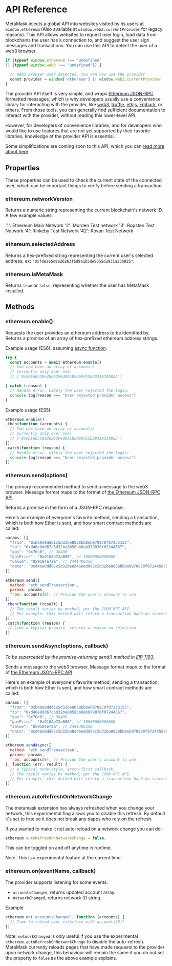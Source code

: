 # API Reference

MetaMask injects a global API into websites visited by its users at `window.ethereum` (Also available at `window.web3.currentProvider` for legacy reasons). This API allows websites to request user login, load data from blockchains the user has a connection to, and suggest the user sign messages and transactions. You can use this API to detect the user of a web3 browser.

```javascript
if (typeof window.ethereum !== 'undefined'
|| (typeof window.web3 !== 'undefined')) {

  // Web3 browser user detected. You can now use the provider.
  const provider = window['ethereum'] || window.web3.currentProvider
}
```

The provider API itself is very simple, and wraps [Ethereum JSON-RPC](./JSON_RPC_API) formatted messages, which is why developers usually use a convenience library for interacting with the provider, like [web3](https://www.npmjs.com/package/web3), [truffle](https://truffleframework.com/), [ethjs](https://www.npmjs.com/package/ethjs), [Embark](https://embark.status.im/), or others. From those tools, you can generally find sufficient documentation to interact with the provider, without reading this lower-level API.

However, for developers of convenience libraries, and for developers who would like to use features that are not yet supported by their favorite libraries, knowledge of the provider API is essential.

Some simplifications are coming soon to this API, which you can [read more about here](https://github.com/ethereum/EIPs/blob/master/EIPS/eip-1193.md).

## Properties

These properties can be used to check the current state of the connected user, which can be important things to verify before sending a transaction:

### ethereum.networkVersion

Returns a numeric string representing the current blockchain's network ID. A few example values:

'1': Ethereum Main Network
'2': Morden Test network
'3': Ropsten Test Network
'4': Rinkeby Test Network
'42': Kovan Test Network

### ethereum.selectedAddress

Returns a hex-prefixed string representing the current user's selected address, ex: `"0xfdea65c8e26263f6d9a1b5de9555d2931a33b825"`.

### ethereum.isMetaMask

Returns `true` or `false`, representing whether the user has MetaMask installed.

## Methods

### ethereum.enable()

Requests the user provides an ethereum address to be identified by. Returns a promise of an array of hex-prefixed ethereum address strings.

Example usage (ES6), assuming [async function](https://developer.mozilla.org/en-US/docs/Web/JavaScript/Reference/Statements/async_function):

```javascript
try {
  const accounts = await ethereum.enable()
  // You now have an array of accounts!
  // Currently only ever one:
  // ['0xFDEa65C8e26263F6d9A1B5de9555D2931A33b825']

} catch (reason) {
  // Handle error. Likely the user rejected the login:
  console.log(reason === "User rejected provider access")
}
```

Example usage (ES5):

```javascript
ethereum.enable()
.then(function (accounts) {
  // You now have an array of accounts!
  // Currently only ever one:
  // ['0xFDEa65C8e26263F6d9A1B5de9555D2931A33b825']
})
.catch(function (reason) {
  // Handle error. Likely the user rejected the login:
  console.log(reason === "User rejected provider access")
})
```

### ethereum.send(options)

The primary recommended method to send a message to the web3 browser. Message format maps to the format of [the Ethereum JSON-RPC API](https://github.com/ethereum/wiki/wiki/JSON-RPC#json-rpc-methods).

Returns a promise in the form of a JSON-RPC response.

Here's an example of everyone's favorite method, sending a transaction, which is both how Ether is sent, and how smart contract methods are called:
```javascript
params: [{
  "from": "0xb60e8dd61c5d32be8058bb8eb970870f07233155",
  "to": "0xd46e8dd67c5d32be8058bb8eb970870f07244567",
  "gas": "0x76c0", // 30400
  "gasPrice": "0x9184e72a000", // 10000000000000
  "value": "0x9184e72a", // 2441406250
  "data": "0xd46e8dd67c5d32be8d46e8dd67c5d32be8058bb8eb970870f072445675058bb8eb970870f072445675"
}]

ethereum.send({
  method: 'eth_sendTransaction',
  params: params,
  from: accounts[0], // Provide the user's account to use.
})
.then(function (result) {
  // The result varies by method, per the JSON RPC API.
  // For example, this method will return a transaction hash on success.
})
.catch(function (reason) {
 // Like a typical promise, returns a reason on rejection.
})
```
### ethereum.sendAsync(options, callback)

_To be superceded by the promise-returning send() method in [EIP 1193](https://github.com/ethereum/EIPs/blob/master/EIPS/eip-1193.md)._

Sends a message to the web3 browser. Message format maps to the format of [the Ethereum JSON-RPC API](https://github.com/ethereum/wiki/wiki/JSON-RPC#json-rpc-methods).

Here's an example of everyone's favorite method, sending a transaction, which is both how Ether is sent, and how smart contract methods are called:
```javascript
params: [{
  "from": "0xb60e8dd61c5d32be8058bb8eb970870f07233155",
  "to": "0xd46e8dd67c5d32be8058bb8eb970870f07244567",
  "gas": "0x76c0", // 30400
  "gasPrice": "0x9184e72a000", // 10000000000000
  "value": "0x9184e72a", // 2441406250
  "data": "0xd46e8dd67c5d32be8d46e8dd67c5d32be8058bb8eb970870f072445675058bb8eb970870f072445675"
}]

ethereum.sendAsync({
  method: 'eth_sendTransaction',
  params: params,
  from: accounts[0], // Provide the user's account to use.
}, function (err, result) {
  // A typical node-style, error-first callback.
  // The result varies by method, per the JSON RPC API.
  // For example, this method will return a transaction hash on success.
})
```

### ethereum.autoRefreshOnNetworkChange

The metamask extension has always refreshed when you change your network, this experimental flag allows you to disable this refresh. By default it's set to true so it does not break any dapps who rely on the refresh.

If you wanted to make it not auto-reload on a network change you can do:

```javascript
ethereum.autoRefreshOnNetworkChange = false;
```

This can be toggled on and off anytime in runtime.

Note: This is a experimental feature at the current time.

### ethereum.on(eventName, callback)

The provider supports listening for some events:
- `accountsChanged`, returns updated account array.
- `networkChanged`, returns network ID string.

Example
```javascript
ethereum.on('accountsChanged', function (accounts) {
  // Time to reload your interface with accounts[0]!
})
```

Note: `networkChanged` is only useful if you use the experimental `ethereum.autoRefreshOnNetworkChange` to disable the auto-refresh. MetaMask currently reloads pages that have made requests to the provider
upon network change, this behaviour will remain the same if you do not set the property to `false` as the above example explains.
